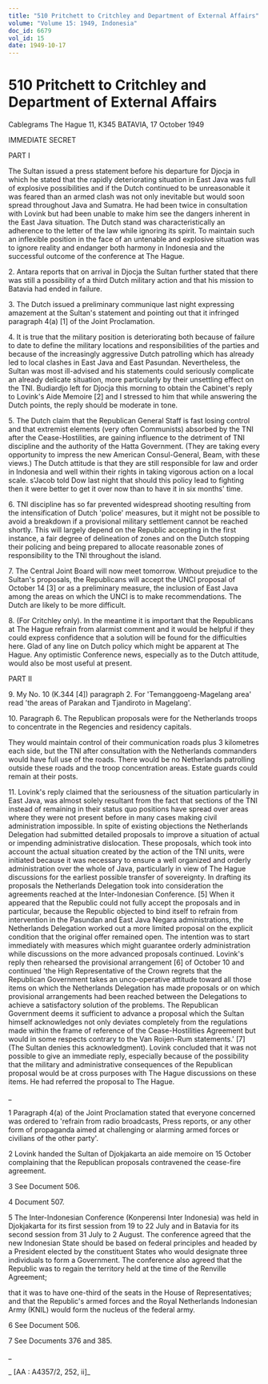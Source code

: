 ```yaml
---
title: "510 Pritchett to Critchley and Department of External Affairs"
volume: "Volume 15: 1949, Indonesia"
doc_id: 6679
vol_id: 15
date: 1949-10-17
---
```


# 510 Pritchett to Critchley and Department of External Affairs

Cablegrams The Hague 11, K345 BATAVIA, 17 October 1949

IMMEDIATE SECRET

PART I

The Sultan issued a press statement before his departure for Djocja in which he stated that the rapidly deteriorating situation in East Java was full of explosive possibilities and if the Dutch continued to be unreasonable it was feared than an armed clash was not only inevitable but would soon spread throughout Java and Sumatra. He had been twice in consultation with Lovink but had been unable to make him see the dangers inherent in the East Java situation. The Dutch stand was characteristically an adherence to the letter of the law while ignoring its spirit. To maintain such an inflexible position in the face of an untenable and explosive situation was to ignore reality and endanger both harmony in Indonesia and the successful outcome of the conference at The Hague.

2\. Antara reports that on arrival in Djocja the Sultan further stated that there was still a possibility of a third Dutch military action and that his mission to Batavia had ended in failure.

3\. The Dutch issued a preliminary communique last night expressing amazement at the Sultan's statement and pointing out that it infringed paragraph 4(a) [1] of the Joint Proclamation.

4\. It is true that the military position is deteriorating both because of failure to date to define the military locations and responsibilities of the parties and because of the increasingly aggressive Dutch patrolling which has already led to local clashes in East Java and East Pasundan. Nevertheless, the Sultan was most ill-advised and his statements could seriously complicate an already delicate situation, more particularly by their unsettling effect on the TNI. Budiardjo left for Djocja this morning to obtain the Cabinet's reply to Lovink's Aide Memoire [2] and I stressed to him that while answering the Dutch points, the reply should be moderate in tone.

5\. The Dutch claim that the Republican General Staff is fast losing control and that extremist elements (very often Communists) absorbed by the TNI after the Cease-Hostilities, are gaining influence to the detriment of TNI discipline and the authority of the Hatta Government. (They are taking every opportunity to impress the new American Consul-General, Beam, with these views.) The Dutch attitude is that they are still responsible for law and order in Indonesia and well within their rights in taking vigorous action on a local scale. s'Jacob told Dow last night that should this policy lead to fighting then it were better to get it over now than to have it in six months' time.

6\. TNI discipline has so far prevented widespread shooting resulting from the intensification of Dutch 'police' measures, but it might not be possible to avoid a breakdown if a provisional military settlement cannot be reached shortly. This will largely depend on the Republic accepting in the first instance, a fair degree of delineation of zones and on the Dutch stopping their policing and being prepared to allocate reasonable zones of responsibility to the TNI throughout the island.

7\. The Central Joint Board will now meet tomorrow. Without prejudice to the Sultan's proposals, the Republicans will accept the UNCI proposal of October 14 [3] or as a preliminary measure, the inclusion of East Java among the areas on which the UNCI is to make recommendations. The Dutch are likely to be more difficult.

8\. (For Critchley only). In the meantime it is important that the Republicans at The Hague refrain from alarmist comment and it would be helpful if they could express confidence that a solution will be found for the difficulties here. Glad of any line on Dutch policy which might be apparent at The Hague. Any optimistic Conference news, especially as to the Dutch attitude, would also be most useful at present.

PART II

9\. My No. 10 (K.344 [4]) paragraph 2. For 'Temanggoeng-Magelang area' read 'the areas of Parakan and Tjandiroto in Magelang'.

10\. Paragraph 6. The Republican proposals were for the Netherlands troops to concentrate in the Regencies and residency capitals.

They would maintain control of their communication roads plus 3 kilometres each side, but the TNI after consultation with the Netherlands commanders would have full use of the roads. There would be no Netherlands patrolling outside these roads and the troop concentration areas. Estate guards could remain at their posts.

11\. Lovink's reply claimed that the seriousness of the situation particularly in East Java, was almost solely resultant from the fact that sections of the TNI instead of remaining in their status quo positions have spread over areas where they were not present before in many cases making civil administration impossible. In spite of existing objections the Netherlands Delegation had submitted detailed proposals to improve a situation of actual or impending administrative dislocation. These proposals, which took into account the actual situation created by the action of the TNI units, were initiated because it was necessary to ensure a well organized and orderly administration over the whole of Java, particularly in view of The Hague discussions for the earliest possible transfer of sovereignty. In drafting its proposals the Netherlands Delegation took into consideration the agreements reached at the Inter-Indonesian Conference. [5] When it appeared that the Republic could not fully accept the proposals and in particular, because the Republic objected to bind itself to refrain from intervention in the Pasundan and East Java Negara administrations, the Netherlands Delegation worked out a more limited proposal on the explicit condition that the original offer remained open. The intention was to start immediately with measures which might guarantee orderly administration while discussions on the more advanced proposals continued. Lovink's reply then rehearsed the provisional arrangement [6] of October 10 and continued 'the High Representative of the Crown regrets that the Republican Government takes an unco-operative attitude toward all those items on which the Netherlands Delegation has made proposals or on which provisional arrangements had been reached between the Delegations to achieve a satisfactory solution of the problems. The Republican Government deems it sufficient to advance a proposal which the Sultan himself acknowledges not only deviates completely from the regulations made within the frame of reference of the Cease-Hostilities Agreement but would in some respects contrary to the Van Roijen-Rum statements.' [7] (The Sultan denies this acknowledgment). Lovink concluded that it was not possible to give an immediate reply, especially because of the possibility that the military and administrative consequences of the Republican proposal would be at cross purposes with The Hague discussions on these items. He had referred the proposal to The Hague.

_

1 Paragraph 4(a) of the Joint Proclamation stated that everyone concerned was ordered to 'refrain from radio broadcasts, Press reports, or any other form of propaganda aimed at challenging or alarming armed forces or civilians of the other party'.

2 Lovink handed the Sultan of Djokjakarta an aide memoire on 15 October complaining that the Republican proposals contravened the cease-fire agreement.

3 See Document 506.

4 Document 507.

5 The Inter-Indonesian Conference (Konperensi Inter Indonesia) was held in Djokjakarta for its first session from 19 to 22 July and in Batavia for its second session from 31 July to 2 August. The conference agreed that the new Indonesian State should be based on federal principles and headed by a President elected by the constituent States who would designate three individuals to form a Government. The conference also agreed that the Republic was to regain the territory held at the time of the Renville Agreement;

that it was to have one-third of the seats in the House of Representatives; and that the Republic's armed forces and the Royal Netherlands Indonesian Army (KNIL) would form the nucleus of the federal army.

6 See Document 506.

7 See Documents 376 and 385.

_

_ [AA : A4357/2, 252, ii]_
